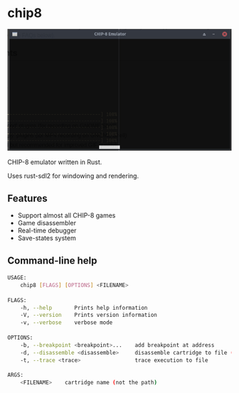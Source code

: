 chip8
=====

![screen](assets/screen.gif)

CHIP-8 emulator written in Rust.

Uses rust-sdl2 for windowing and rendering.

Features
--------

- Support almost all CHIP-8 games
- Game disassembler
- Real-time debugger
- Save-states system

Command-line help
-----------------

```bash
USAGE:
    chip8 [FLAGS] [OPTIONS] <FILENAME>

FLAGS:
    -h, --help       Prints help information
    -V, --version    Prints version information
    -v, --verbose    verbose mode

OPTIONS:
    -b, --breakpoint <breakpoint>...    add breakpoint at address
    -d, --disassemble <disassemble>     disassemble cartridge to file (use '-' to trace in console)
    -t, --trace <trace>                 trace execution to file

ARGS:
    <FILENAME>    cartridge name (not the path)
```